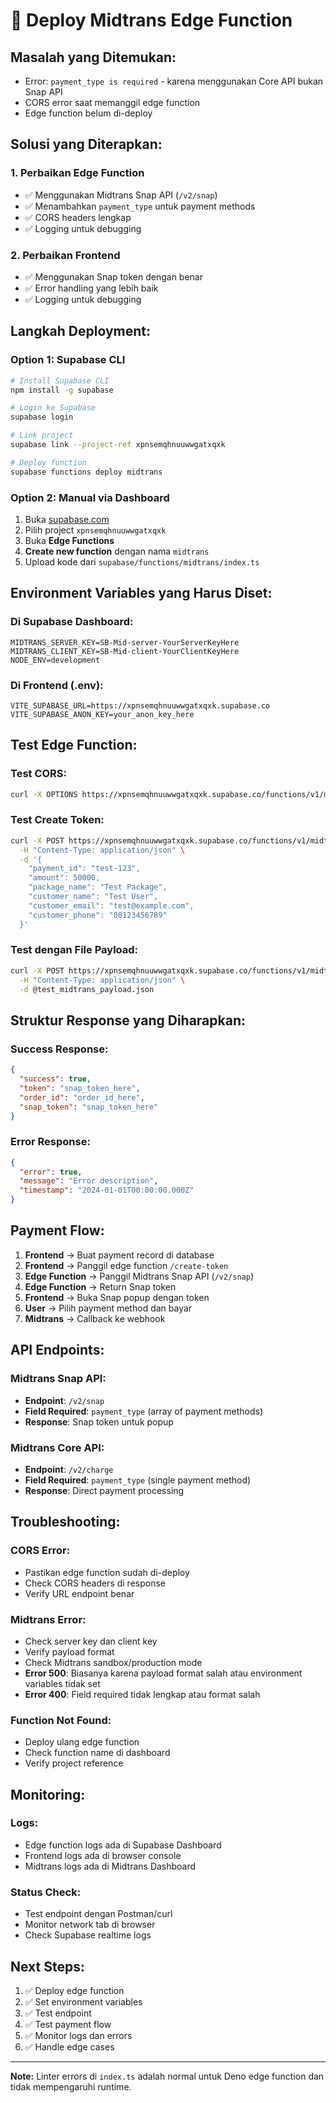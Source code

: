# 🚀 Deploy Midtrans Edge Function

## **Masalah yang Ditemukan:**
- Error: `payment_type is required` - karena menggunakan Core API bukan Snap API
- CORS error saat memanggil edge function
- Edge function belum di-deploy

## **Solusi yang Diterapkan:**

### 1. **Perbaikan Edge Function**
- ✅ Menggunakan Midtrans Snap API (`/v2/snap`)
- ✅ Menambahkan `payment_type` untuk payment methods
- ✅ CORS headers lengkap
- ✅ Logging untuk debugging

### 2. **Perbaikan Frontend**
- ✅ Menggunakan Snap token dengan benar
- ✅ Error handling yang lebih baik
- ✅ Logging untuk debugging

## **Langkah Deployment:**

### **Option 1: Supabase CLI**
```bash
# Install Supabase CLI
npm install -g supabase

# Login ke Supabase
supabase login

# Link project
supabase link --project-ref xpnsemqhnuuwwgatxqxk

# Deploy function
supabase functions deploy midtrans
```

### **Option 2: Manual via Dashboard**
1. Buka [supabase.com](https://supabase.com)
2. Pilih project `xpnsemqhnuuwwgatxqxk`
3. Buka **Edge Functions**
4. **Create new function** dengan nama `midtrans`
5. Upload kode dari `supabase/functions/midtrans/index.ts`

## **Environment Variables yang Harus Diset:**

### **Di Supabase Dashboard:**
```
MIDTRANS_SERVER_KEY=SB-Mid-server-YourServerKeyHere
MIDTRANS_CLIENT_KEY=SB-Mid-client-YourClientKeyHere
NODE_ENV=development
```

### **Di Frontend (.env):**
```
VITE_SUPABASE_URL=https://xpnsemqhnuuwwgatxqxk.supabase.co
VITE_SUPABASE_ANON_KEY=your_anon_key_here
```

## **Test Edge Function:**

### **Test CORS:**
```bash
curl -X OPTIONS https://xpnsemqhnuuwwgatxqxk.supabase.co/functions/v1/midtrans/create-token
```

### **Test Create Token:**
```bash
curl -X POST https://xpnsemqhnuuwwgatxqxk.supabase.co/functions/v1/midtrans/create-token \
  -H "Content-Type: application/json" \
  -d '{
    "payment_id": "test-123",
    "amount": 50000,
    "package_name": "Test Package",
    "customer_name": "Test User",
    "customer_email": "test@example.com",
    "customer_phone": "08123456789"
  }'
```

### **Test dengan File Payload:**
```bash
curl -X POST https://xpnsemqhnuuwwgatxqxk.supabase.co/functions/v1/midtrans/create-token \
  -H "Content-Type: application/json" \
  -d @test_midtrans_payload.json
```

## **Struktur Response yang Diharapkan:**

### **Success Response:**
```json
{
  "success": true,
  "token": "snap_token_here",
  "order_id": "order_id_here",
  "snap_token": "snap_token_here"
}
```

### **Error Response:**
```json
{
  "error": true,
  "message": "Error description",
  "timestamp": "2024-01-01T00:00:00.000Z"
}
```

## **Payment Flow:**

1. **Frontend** → Buat payment record di database
2. **Frontend** → Panggil edge function `/create-token`
3. **Edge Function** → Panggil Midtrans Snap API (`/v2/snap`)
4. **Edge Function** → Return Snap token
5. **Frontend** → Buka Snap popup dengan token
6. **User** → Pilih payment method dan bayar
7. **Midtrans** → Callback ke webhook

## **API Endpoints:**

### **Midtrans Snap API:**
- **Endpoint**: `/v2/snap`
- **Field Required**: `payment_type` (array of payment methods)
- **Response**: Snap token untuk popup

### **Midtrans Core API:**
- **Endpoint**: `/v2/charge`
- **Field Required**: `payment_type` (single payment method)
- **Response**: Direct payment processing

## **Troubleshooting:**

### **CORS Error:**
- Pastikan edge function sudah di-deploy
- Check CORS headers di response
- Verify URL endpoint benar

### **Midtrans Error:**
- Check server key dan client key
- Verify payload format
- Check Midtrans sandbox/production mode
- **Error 500**: Biasanya karena payload format salah atau environment variables tidak set
- **Error 400**: Field required tidak lengkap atau format salah

### **Function Not Found:**
- Deploy ulang edge function
- Check function name di dashboard
- Verify project reference

## **Monitoring:**

### **Logs:**
- Edge function logs ada di Supabase Dashboard
- Frontend logs ada di browser console
- Midtrans logs ada di Midtrans Dashboard

### **Status Check:**
- Test endpoint dengan Postman/curl
- Monitor network tab di browser
- Check Supabase realtime logs

## **Next Steps:**

1. ✅ Deploy edge function
2. ✅ Set environment variables
3. ✅ Test endpoint
4. ✅ Test payment flow
5. ✅ Monitor logs dan errors
6. ✅ Handle edge cases

---

**Note:** Linter errors di `index.ts` adalah normal untuk Deno edge function dan tidak mempengaruhi runtime.
